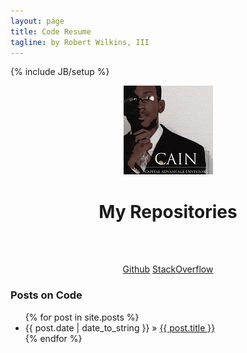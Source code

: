 ```yaml
---
layout: page
title: Code Resume
tagline: by Robert Wilkins, III
---
```

{% include JB/setup %}

<div class="hero-unit"><center>
    <img src="assets/caintrae_pose2smaller toside25.PNG"><h1>My Repositories</h1><br><br>
    <p>
    <a class="btn btn-primary btn-large" href='http://github.com/genome21' target="_blank">Github</a>
    <a class="btn btn-primary btn-large" href='http://stackoverflow.com/users/1330184/genome21?tab=summary' target="_blank">StackOverflow</a>
    </p>
    </center></div>
<h3>Posts on Code</h3>

<ul class="posts">
  {% for post in site.posts %}
    <li><span>{{ post.date | date_to_string }}</span> &raquo; <a href="{{ BASE_PATH }}{{ post.url }}">{{ post.title }}</a></li>
  {% endfor %}
</ul>

